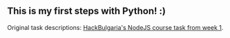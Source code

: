 ## This is my first steps with Python! :) 

Original task descriptions: [HackBulgaria's NodeJS course task from week 1](https://github.com/HackBulgaria/Programming101-Python/tree/master/week01).
